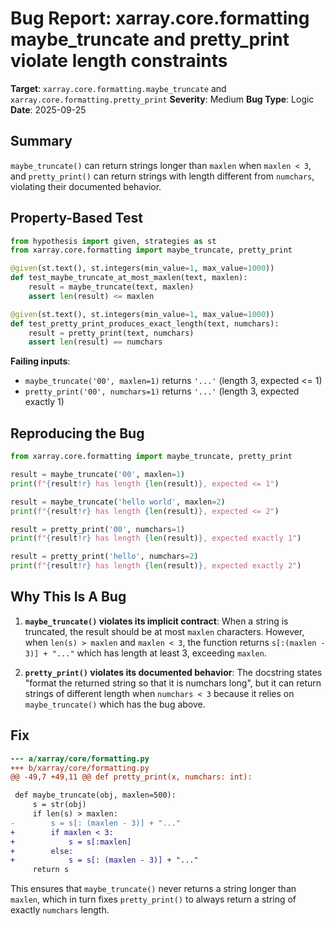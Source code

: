 # Bug Report: xarray.core.formatting maybe_truncate and pretty_print violate length constraints

**Target**: `xarray.core.formatting.maybe_truncate` and `xarray.core.formatting.pretty_print`
**Severity**: Medium
**Bug Type**: Logic
**Date**: 2025-09-25

## Summary

`maybe_truncate()` can return strings longer than `maxlen` when `maxlen < 3`, and `pretty_print()` can return strings with length different from `numchars`, violating their documented behavior.

## Property-Based Test

```python
from hypothesis import given, strategies as st
from xarray.core.formatting import maybe_truncate, pretty_print

@given(st.text(), st.integers(min_value=1, max_value=1000))
def test_maybe_truncate_at_most_maxlen(text, maxlen):
    result = maybe_truncate(text, maxlen)
    assert len(result) <= maxlen

@given(st.text(), st.integers(min_value=1, max_value=1000))
def test_pretty_print_produces_exact_length(text, numchars):
    result = pretty_print(text, numchars)
    assert len(result) == numchars
```

**Failing inputs**:
- `maybe_truncate('00', maxlen=1)` returns `'...'` (length 3, expected <= 1)
- `pretty_print('00', numchars=1)` returns `'...'` (length 3, expected exactly 1)

## Reproducing the Bug

```python
from xarray.core.formatting import maybe_truncate, pretty_print

result = maybe_truncate('00', maxlen=1)
print(f"{result!r} has length {len(result)}, expected <= 1")

result = maybe_truncate('hello world', maxlen=2)
print(f"{result!r} has length {len(result)}, expected <= 2")

result = pretty_print('00', numchars=1)
print(f"{result!r} has length {len(result)}, expected exactly 1")

result = pretty_print('hello', numchars=2)
print(f"{result!r} has length {len(result)}, expected exactly 2")
```

## Why This Is A Bug

1. **`maybe_truncate()` violates its implicit contract**: When a string is truncated, the result should be at most `maxlen` characters. However, when `len(s) > maxlen` and `maxlen < 3`, the function returns `s[:(maxlen - 3)] + "..."` which has length at least 3, exceeding `maxlen`.

2. **`pretty_print()` violates its documented behavior**: The docstring states "format the returned string so that it is numchars long", but it can return strings of different length when `numchars < 3` because it relies on `maybe_truncate()` which has the bug above.

## Fix

```diff
--- a/xarray/core/formatting.py
+++ b/xarray/core/formatting.py
@@ -49,7 +49,11 @@ def pretty_print(x, numchars: int):

 def maybe_truncate(obj, maxlen=500):
     s = str(obj)
     if len(s) > maxlen:
-        s = s[: (maxlen - 3)] + "..."
+        if maxlen < 3:
+            s = s[:maxlen]
+        else:
+            s = s[: (maxlen - 3)] + "..."
     return s
```

This ensures that `maybe_truncate()` never returns a string longer than `maxlen`, which in turn fixes `pretty_print()` to always return a string of exactly `numchars` length.